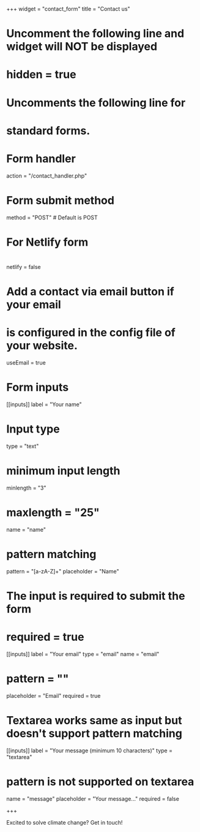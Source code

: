 +++
widget = "contact_form"
title = "Contact us"

# Uncomment the following line and widget will NOT be displayed
# hidden = true

# Uncomments the following line for
# standard forms.
#
# Form handler
action = "/contact_handler.php"
# Form submit method
method = "POST" # Default is POST

# For Netlify form
#
netlify = false

# Add a contact via email button if your email
# is configured in the config file of your website.
useEmail = true

# Form inputs
[[inputs]]
label = "Your name"
# Input type
type = "text"
# minimum input length
minlength = "3"
# maxlength = "25"
name = "name"
# pattern matching
pattern = "[a-zA-Z]+"
placeholder = "Name"
# The input is required to submit the form
# required = true

[[inputs]]
label = "Your email"
type = "email"
name = "email"
# pattern = ""
placeholder = "Email"
required = true

# Textarea works same as input but doesn't support pattern matching
[[inputs]]
label = "Your message (minimum 10 characters)"
type = "textarea"
# pattern is not supported on textarea
name = "message"
placeholder = "Your message..."
required = false

+++

Excited to solve climate change? Get in touch!
